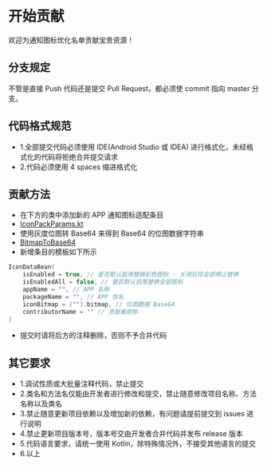 # 开始贡献

欢迎为通知图标优化名单贡献宝贵资源！<br/>

## 分支规定

不管是直接 Push 代码还是提交 Pull Request，都必须使 commit 指向 master 分支。

## 代码格式规范

- 1.全部提交代码必须使用 IDE(Android Studio 或 IDEA) 进行格式化，未经格式化的代码将拒绝合并提交请求
- 2.代码必须使用 4 spaces 缩进格式化

## 贡献方法

- 在下方的类中添加新的 APP 通知图标适配条目
- [IconPackParams.kt](https://github.com/fankes/MIUINativeNotifyIcon/blob/master/app/src/main/java/com/fankes/miui/notify/params/IconPackParams.kt)
- 使用灰度位图转 Base64 来得到 Base64 的位图数据字符串
- [BitmapToBase64](https://github.com/fankes/BitmapToBase64)
- 新增条目的模板如下所示

```kotlin
IconDataBean(
    isEnabled = true, // 是否默认启用替换彩色图标 - 关闭后将全部停止替换
    isEnabledAll = false, // 是否默认启用替换全部图标
    appName = "", // APP 名称
    packageName = "", // APP 包名
    iconBitmap = ("").bitmap, // 位图数据 Base64
    contributorName = "" // 贡献者昵称
)
```

- 提交时请将后方的注释删除，否则不予合并代码

## 其它要求

- 1.调试性质或大批量注释代码，禁止提交
- 2.类名和方法名仅能由开发者进行修改和提交，禁止随意修改项目名称、方法名称以及类名
- 3.禁止随意更新项目依赖以及增加新的依赖，有问题请提前提交到 issues 进行说明
- 4.禁止更新项目版本号，版本号交由开发者合并代码并发布 release 版本
- 5.代码语言要求，请统一使用 Kotlin，除特殊情况外，不接受其他语言的提交
- 6.以上
